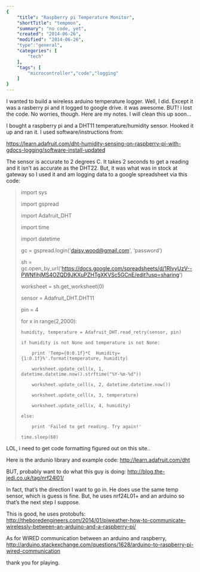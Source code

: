 ```yaml
---
{
    "title": "Raspberry pi Temperature Monitor",
    "shortTitle": "tempmon",
    "summary": "no code, yet",
    "created": "2014-06-26",
    "modified": "2014-06-26",
    "type":"general",
    "categories": [
        "tech"
    ],
    "tags": [
        "microcontroller","code","logging"
    ]
}
---
```

I wanted to build a wireless arduino temperature logger. Well, I did. Except it was a rasberry pi and it logged to 
google drive. it was awesome. BUT! i lost the code. No worries, though. Here are my notes. I will clean this up soon...

I bought a raspberry pi and a DHT11 temperature/humidity sensor. Hooked it up and ran it. I used software/instructions from:

https://learn.adafruit.com/dht-humidity-sensing-on-raspberry-pi-with-gdocs-logging/software-install-updated

The sensor is accurate to 2 degrees C. It takes 2 seconds to get a reading and it isn’t as accurate as the DHT22. But, it was what was in stock at gateway so I used it and am logging data to a google spreadsheet via this code:


> import sys
>
> import gspread
>
> import Adafruit_DHT
>
> import time
>
> import datetime
> 
> gc = gspread.login('daisy.wood@gmail.com', ‘password’)
>
> sh = gc.open_by_url('https://docs.google.com/spreadsheets/d/1RIvyUzV--PWNfihjMS4OZQD9JKXuPZHTgXKVSc5GCnE/edit?usp=sharing')
>
> worksheet = sh.get_worksheet(0)
>
> sensor = Adafruit_DHT.DHT11
>
> pin = 4
> 
> for x in range(2,2000):
>
>     humidity, temperature = Adafruit_DHT.read_retry(sensor, pin)
> 
>     if humidity is not None and temperature is not None:
>
>         print 'Temp={0:0.1f}*C  Humidity={1:0.1f}%'.format(temperature, humidity)
> 
>         worksheet.update_cell(x, 1, datetime.datetime.now().strftime("%Y-%m-%d"))
>
>         worksheet.update_cell(x, 2, datetime.datetime.now())
>
>         worksheet.update_cell(x, 3, temperature)
>
>         worksheet.update_cell(x, 4, humidity)
>
>     else:
>
>         print 'Failed to get reading. Try again!'
>     
>     time.sleep(60)
> 
LOL, i need to get code formatting figured out on this site..

Here is the ardunio library and example code:
<http://learn.adafruit.com/dht>

BUT,  probably want to do what this guy is doing:
<http://blog.the-jedi.co.uk/tag/nrf24l01/>

In fact, that’s the direction I want to go in. He does use the same temp sensor, which is guess is fine. But, he uses nrf24L01+ and an arduino so that’s the next step I suppose.

This is good, he uses protobufs:
<http://theboredengineers.com/2014/01/piweather-how-to-communicate-wirelessly-between-an-arduino-and-a-raspberry-pi/>

As for WIRED communication between an arduino and raspberry, 
<http://arduino.stackexchange.com/questions/1628/arduino-to-raspberry-pi-wired-communication>

thank you for playing.
